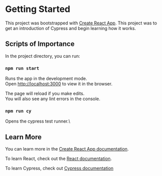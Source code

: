 # Getting Started

This project was bootstrapped with [Create React App](https://github.com/facebook/create-react-app). This project was to get an introduction of Cypress and begin learning how it works.

## Scripts of Importance

In the project directory, you can run:

### `npm run start`

Runs the app in the development mode.\
Open [http://localhost:3000](http://localhost:3000) to view it in the browser.

The page will reload if you make edits.\
You will also see any lint errors in the console.

### `npm run cy`

Opens the cypress test runner.\

## Learn More

You can learn more in the [Create React App documentation](https://facebook.github.io/create-react-app/docs/getting-started).

To learn React, check out the [React documentation](https://reactjs.org/).

To learn Cypress, check out [Cypress documentation](https://www.cypress.io/)